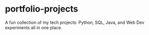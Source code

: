 # portfolio-projects
A fun collection of my tech projects: Python, SQL, Java, and Web Dev experiments all in one place.
